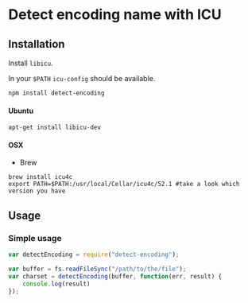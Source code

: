 # Detect encoding name with ICU

## Installation

Install `libicu`.

In your `$PATH` `icu-config` should be available.

    npm install detect-encoding

#### Ubuntu

```
apt-get install libicu-dev
```

#### OSX

* Brew

```
brew install icu4c
export PATH=$PATH:/usr/local/Cellar/icu4c/52.1 #take a look which version you have
```

## Usage

### Simple usage

```javascript
var detectEncoding = require("detect-encoding");

var buffer = fs.readFileSync("/path/to/the/file");
var charset = detectEncoding(buffer, function(err, result) {
    console.log(result)
});
```
